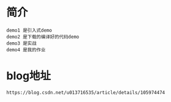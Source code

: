 # 简介

    demo1 是引入式demo
    demo2 是下载的编译好的代码demo
    demo3 是实战
    demo4 是我的作业
	
# blog地址
    https://blog.csdn.net/u013716535/article/details/105974474